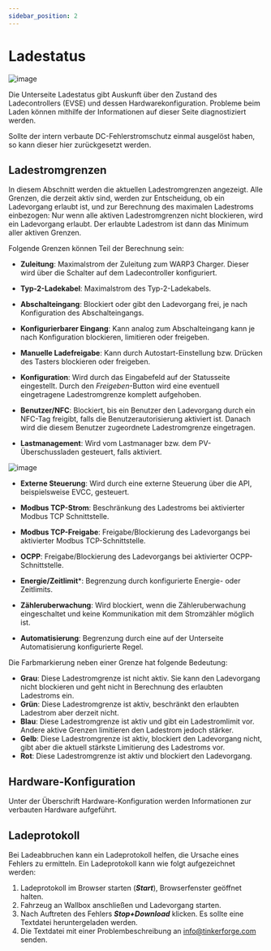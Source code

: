 ```yaml
---
sidebar_position: 2
---
```


# Ladestatus

![image](/img/webinterface/wallbox/warp-charge_status.jpeg)

Die Unterseite Ladestatus gibt Auskunft über den Zustand des
Ladecontrollers (EVSE) und dessen Hardwarekonfiguration.
Probleme beim Laden können mithilfe der
Informationen auf dieser Seite diagnostiziert werden.

Sollte der intern verbaute DC-Fehlerstromschutz einmal ausgelöst haben,
so kann dieser hier zurückgesetzt werden.


## Ladestromgrenzen

In diesem Abschnitt werden die aktuellen Ladestromgrenzen angezeigt. Alle Grenzen, die
derzeit aktiv sind, werden zur Entscheidung, ob ein Ladevorgang erlaubt ist, und zur Berechnung des maximalen
Ladestroms einbezogen: Nur wenn alle aktiven Ladestromgrenzen nicht blockieren, wird ein Ladevorgang erlaubt.
Der erlaubte Ladestrom ist dann das Minimum aller aktiven
Grenzen.

Folgende Grenzen können Teil der Berechnung sein:

 * **Zuleitung**: Maximalstrom der Zuleitung zum WARP3 Charger. Dieser wird über die Schalter auf dem Ladecontroller konfiguriert.

 * **Typ-2-Ladekabel**: Maximalstrom des Typ-2-Ladekabels.

 * **Abschalteingang**: Blockiert oder gibt den Ladevorgang frei, je nach Konfiguration des Abschalteingangs.

 * **Konfigurierbarer Eingang**: Kann analog zum Abschalteingang kann je nach Konfiguration blockieren, limitieren oder freigeben.

 * **Manuelle Ladefreigabe**: Kann durch Autostart-Einstellung bzw. Drücken des Tasters blockieren oder freigeben.

 * **Konfiguration**: Wird durch das Eingabefeld auf der Statusseite eingestellt. Durch den *Freigeben*-Button wird eine eventuell eingetragene Ladestromgrenze komplett aufgehoben.

 * **Benutzer/NFC**: Blockiert, bis ein Benutzer den Ladevorgang durch ein NFC-Tag freigibt, falls die Benutzerautorisierung aktiviert ist. Danach wird die diesem Benutzer zugeordnete Ladestromgrenze eingetragen.

 * **Lastmanagement**: Wird vom Lastmanager bzw. dem PV-Überschussladen gesteuert, falls aktiviert.

![image](/img/webinterface/wallbox/warp-charge_status2.jpeg)

 * **Externe Steuerung**: Wird durch eine externe Steuerung über die API, beispielsweise EVCC, gesteuert.

 * **Modbus TCP-Strom**: Beschränkung des Ladestroms bei aktivierter Modbus TCP Schnittstelle.

 * **Modbus TCP-Freigabe**: Freigabe/Blockierung des Ladevorgangs bei aktivierter Modbus TCP-Schnittstelle.

 * **OCPP**: Freigabe/Blockierung des Ladevorgangs bei aktivierter OCPP-Schnittstelle.

 * **Energie/Zeitlimit***: Begrenzung durch konfigurierte Energie- oder Zeitlimits.

 * **Zähleruberwachung**: Wird blockiert, wenn die Zähleruberwachung eingeschaltet und keine Kommunikation mit dem Stromzähler möglich ist.

 * **Automatisierung**: Begrenzung durch eine auf der Unterseite Automatisierung konfigurierte Regel.


Die Farbmarkierung neben einer Grenze hat folgende Bedeutung:

 * **Grau**: Diese Ladestromgrenze ist nicht aktiv. Sie kann den Ladevorgang nicht blockieren und geht nicht in Berechnung des erlaubten Ladestroms ein.
 * **Grün**: Diese Ladestromgrenze ist aktiv, beschränkt den erlaubten Ladestrom aber derzeit nicht.
 * **Blau**: Diese Ladestromgrenze ist aktiv und gibt ein Ladestromlimit vor. Andere aktive Grenzen limitieren den Ladestrom jedoch stärker.
 * **Gelb**: Diese Ladestromgrenze ist aktiv, blockiert den Ladevorgang nicht, gibt aber die aktuell stärkste Limitierung des Ladestroms vor.
 * **Rot**: Diese Ladestromgrenze ist aktiv und blockiert den Ladevorgang.


## Hardware-Konfiguration

Unter der Überschrift Hardware-Konfiguration werden Informationen zur verbauten Hardware aufgeführt.

## Ladeprotokoll

Bei Ladeabbruchen kann ein Ladeprotokoll helfen, die Ursache eines Fehlers zu ermitteln. Ein
Ladeprotokoll kann wie folgt aufgezeichnet werden:
 1. Ladeprotokoll im Browser starten (***Start***), Browserfenster geöffnet halten.
 2. Fahrzeug an Wallbox anschließen und Ladevorgang starten.
 3. Nach Auftreten des Fehlers ***Stop+Download*** klicken. Es sollte eine Textdatei heruntergeladen werden.
 4. Die Textdatei mit einer Problembeschreibung an info@tinkerforge.com senden.



